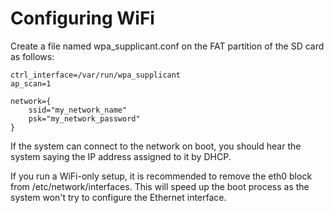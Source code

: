 # Configuring WiFi

Create a file named wpa_supplicant.conf on the FAT partition of the SD card as follows:

    ctrl_interface=/var/run/wpa_supplicant
    ap_scan=1

    network={
        ssid="my_network_name"
        psk="my_network_password"
    }

If the system can connect to the network on boot, you should hear the system saying the IP address assigned to it by DHCP.

If you run a WiFi-only setup, it is recommended to remove the eth0 block from /etc/network/interfaces. This will speed up
the boot process as the system won't try to configure the Ethernet interface.
